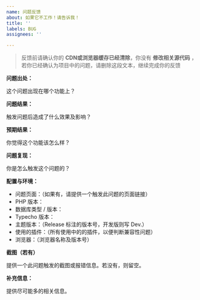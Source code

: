 ```yaml
---
name: 问题反馈
about: 如果它不工作！请告诉我！
title: ''
labels: BUG
assignees: ''

---
```


> 反馈前请确认你的 **CDN或浏览器缓存已经清除**，你没有 **修改相关源代码** ，若你已经确认为项目中的问题，请删除这段文本，继续完成你的反馈

**问题出处：**

这个问题出现在哪个功能上？

**问题结果：**

触发问题后造成了什么效果及影响？

**预期结果：**

你觉得这个功能该怎么样？

**问题复现：**

你是怎么触发这个问题的？

**配置与环境：**

- 问题页面：（如果有，请提供一个触发此问题的页面链接）
- PHP 版本：
- 数据库类型 / 版本：
- Typecho 版本：
- 主题版本：（Release 标注的版本号，开发版则写 Dev.）
- 使用的插件：（所有使用中的的插件，以便判断兼容性问题）
- 浏览器：（浏览器名称及版本号）

**截图（若有）**

提供一个此问题触发的截图或报错信息。若没有，则留空。

**补充信息：**

提供尽可能多的相关信息。
